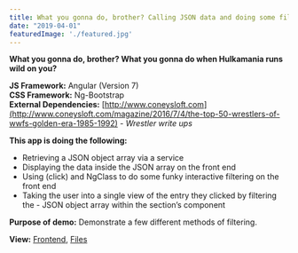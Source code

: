 ```yaml
---
title: What you gonna do, brother? Calling JSON data and doing some filtering in Angular!
date: "2019-04-01"
featuredImage: './featured.jpg'
---
```


**What you gonna do, brother? What you gonna do when Hulkamania runs wild on you?**

**JS Framework:** Angular (Version 7)<br>
**CSS Framework:** Ng-Bootstrap<br>
**External Dependencies:** [http://www.coneysloft.com](http://www.coneysloft.com/magazine/2016/7/4/the-top-50-wrestlers-of-wwfs-golden-era-1985-1992) *- Wrestler write ups*

**This app is doing the following:**

- Retrieving a JSON object array via a service
- Displaying the data inside the JSON array on the front end
- Using (click) and NgClass to do some funky interactive filtering on the front end
- Taking the user into a single view of the entry they clicked by filtering the - JSON object array within the section’s component


**Purpose of demo:** Demonstrate a few different methods of filtering.

**View:** [Frontend](https://wrestlers.davidthomas.tech "See the front end in action"), [Files](https://github.com/RepublicOfDavid/wrestlers-development "Go to my Github")